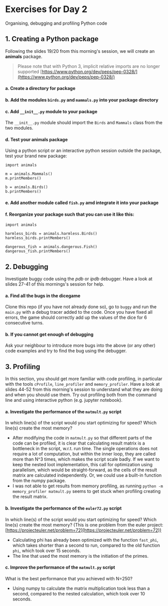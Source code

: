 # Exercises for Day 2
Organising, debugging and profiling Python code

## 1. Creating a Python package
Following the slides 19/20 from this morning's session, we will create an **animals** package.

> Please note that with Python 3, implicit relative imports are no longer supported [https://www.python.org/dev/peps/pep-0328/](https://www.python.org/dev/peps/pep-0328/)

#### a. Create a directory for package

#### b. Add the modules ```birds.py``` and ```mammals.py``` into your package directory

#### c. Add ```__init__.py``` module to your package
The ```__init__.py``` module should import the ```Birds``` and ```Mammals``` class from the two modules.

#### d. Test your animals package
Using a python script or an interactive python session outside the package, test your brand new package:

```
import animals

m = animals.Mammals()
m.printMembers()

b = animals.Birds()
b.printMembers()
```

#### e. Add another module called ```fish.py``` amd integrate it into your package

#### f. Reorganize your package such that you can use it like this:
```
import animals

harmless_birds = animals.harmless.Birds()
harmless_birds.printMembers()

dangerous_fish = animals.dangerous.Fish()
dangerous_fish.printMembers()
```

## 2. Debugging
Investigate buggy code using the *pdb* or *ipdb* debugger. Have a look at slides 27-41 of this mornings's session for help.

#### a. Find all the bugs in the dicegame
Clone this repo (if you have not already done so), go to ```buggy```  and run the ```main.py``` with a debug tracer added to the code. Once you have fixed all errors, the game should correctly add up the values of the dice for 6 consecutive turns.

#### b. If you cannot get enough of debugging
Ask your neighbour to introduce more bugs into the above (or any other) code examples and try to find the bug using the debugger. 

## 3. Profiling
In this section, you should get more familiar with code profiling, in particular with the tools ```cProfile```, ```line_profiler``` and ```memory_profiler```. Have a look at slides 44-52 from this morning's session to understand what they are doing and when you should use them. Try out profiling both from the command line and using interactive python (e.g. jupyter notebook).

#### a. Investigate the performance of the ```matmult.py``` script
In which line(s) of the script would you start optimizing for speed? Which line(s) create the most memory?

- After modifying the code in `matmult.py` so that different parts of the code can be profiled, it is clear that calculating result matrix is a bottleneck in the script, w.r.t. run time. The single operations does not require a lot of computation, but within the inner loop, they are called more than N^3 times, which makes the script scale badly. If we want to keep the nested loot implementation, this call for optimization using parallelism, which would be straight-forward, as the cells of the result matrix are calculated independently. Or, we could use a built-in function from the numpy package.
- I was not able to get results from memory profiling, as running `python -m memory_profiler matmult.py` seems to get stuck when profiling creating the result matrix.

#### b. Investigate the performance of the ```euler72.py``` script
In which line(s) of the script would you start optimizing for speed? Which line(s) create the most memory?
(This is one problem from the euler project: [https://projecteuler.net/problem=72](https://projecteuler.net/problem=72))

- Calculating phi has already been optimized with the function `fast_phi`, which takes shorter than a second to run, compared to the old function `phi`, which took over 15 seconds.
- The line that used the most memory is the initiation of the primes.

#### c. Improve the performance of the ```matmult.py``` script
What is the best performance that you achieved with N=250?
- Using numpy to calculate the matrix multiplication took less than a second, compared to the nested calculation, which took over 10 seconds.
